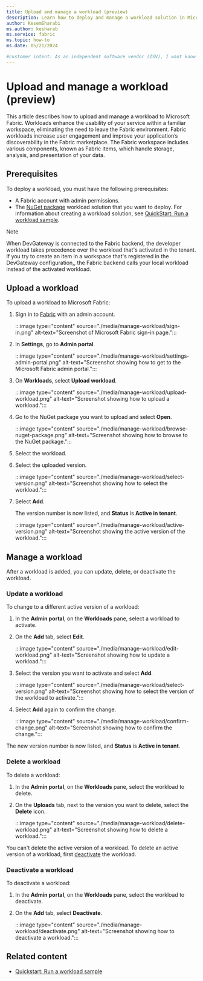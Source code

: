 ```yaml
---
title: Upload and manage a workload (preview)
description: Learn how to deploy and manage a workload solution in Microsoft Fabric to improve performance and user engagement.
author: KesemSharabi
ms.author: kesharab
ms.service: fabric
ms.topic: how-to
ms.date: 05/21/2024

#customer intent: As an independent software vendor (ISV), I want know how to upload my Microsoft Fabric extension workload to integrate my app into the Fabric framework.
---
```


# Upload and manage a workload (preview)

This article describes how to upload and manage a workload to Microsoft Fabric. Workloads enhance the usability of your service within a familiar workspace, eliminating the need to leave the Fabric environment. Fabric workloads increase user engagement and improve your application’s discoverability in the Fabric marketplace. The Fabric workspace includes various components, known as Fabric items, which handle storage, analysis, and presentation of your data.

## Prerequisites

To deploy a workload, you must have the following prerequisites:

* A Fabric account with admin permissions.
* The [NuGet package](https://www.nuget.org/) workload solution that you want to deploy. For information about creating a workload solution, see [QuickStart: Run a workload sample](quickstart-sample.md).

> [!NOTE]
> When DevGateway is connected to the Fabric backend, the developer workload takes precedence over the workload that's activated in the tenant. If you try to create an item in a workspace that's registered in the DevGateway configuration,, the Fabric backend calls your local workload instead of the activated workload.

## Upload a workload

To upload a workload to Microsoft Fabric:

1. Sign in to [Fabric](https://powerbi.com) with an admin account.

   :::image type="content" source="./media/manage-workload/sign-in.png" alt-text="Screenshot of Microsoft Fabric sign-in page.":::

1. In **Settings**, go to **Admin portal**.

   :::image type="content" source="./media/manage-workload/settings-admin-portal.png" alt-text="Screenshot showing how to get to the Microsoft Fabric admin portal.":::

1. On **Workloads**, select **Upload workload**.

   :::image type="content" source="./media/manage-workload/upload-workload.png" alt-text="Screenshot showing how to upload a workload.":::

1. Go to the NuGet package you want to upload and select **Open**.

   :::image type="content" source="./media/manage-workload/browse-nuget-package.png" alt-text="Screenshot showing how to browse to the NuGet package.":::

1. Select the workload.
1. Select the uploaded version.

   :::image type="content" source="./media/manage-workload/select-version.png" alt-text="Screenshot showing how to select the workload.":::

1. Select **Add**.

   The version number is now listed, and **Status** is **Active in tenant**.

   :::image type="content" source="./media/manage-workload/active-version.png" alt-text="Screenshot showing the active version of the workload.":::

## Manage a workload

After a workload is added, you can update, delete, or deactivate the workload.

### Update a workload

To change to a different active version of a workload:

1. In the **Admin portal**, on the **Workloads** pane, select a workload to activate.
1. On the **Add** tab, select **Edit**.

   :::image type="content" source="./media/manage-workload/edit-workload.png" alt-text="Screenshot showing how to update a workload.":::

1. Select the version you want to activate and select **Add**.

   :::image type="content" source="./media/manage-workload/select-version.png" alt-text="Screenshot showing how to select the version of the workload to activate.":::

1. Select **Add** again to confirm the change.

   :::image type="content" source="./media/manage-workload/confirm-change.png" alt-text="Screenshot showing how to confirm the change.":::

The new version number is now listed, and **Status** is **Active in tenant**.

### Delete a workload

To delete a workload:

1. In the **Admin portal**, on the **Workloads** pane, select the workload to delete.
1. On the **Uploads** tab, next to the version you want to delete, select the **Delete** icon.

   :::image type="content" source="./media/manage-workload/delete-workload.png" alt-text="Screenshot showing how to delete a workload.":::

You can't delete the active version of a workload. To delete an active version of a workload, first [deactivate](#deactivate-a-workload) the workload.

### Deactivate a workload

To deactivate a workload:

1. In the **Admin portal**, on the **Workloads** pane, select the workload to deactivate.
1. On the **Add** tab, select **Deactivate**.

   :::image type="content" source="./media/manage-workload/deactivate.png" alt-text="Screenshot showing how to deactivate a workload.":::

## Related content

* [Quickstart: Run a workload sample](quickstart-sample.md)
